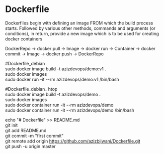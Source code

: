# Dockerfile
Dockerfiles begin with defining an image FROM which the build process starts. Followed by various other methods, commands and arguments (or conditions), in return, provide a new image which is to be used for creating docker containers
  
  DockerRepo -> docker pull -> Image -> docker run -> Container -> docker commit -> Image -> docker push -> DockerRepo  
    
#Dockerfile_debian  
sudo docker image build -t azizdevops/demo:v1 .  
sudo docker images  
sudo docker run -it --rm azizdevops/demo:v1 /bin/bash  
  
#Dockerfile_debian_ htop  
sudo docker image build -t azizdevops/demo .      
sudo docker images  
sudo docker container run -it --rm azizdevops/demo  
sudo docker container run -it --rm azizdevops/demo /bin/bash  


echo "# Dockerfile" >> README.md  
git init  
git add README.md  
git commit -m "first commit"  
git remote add origin https://github.com/azizbjiwani/Dockerfile.git   
git push -u origin master  

